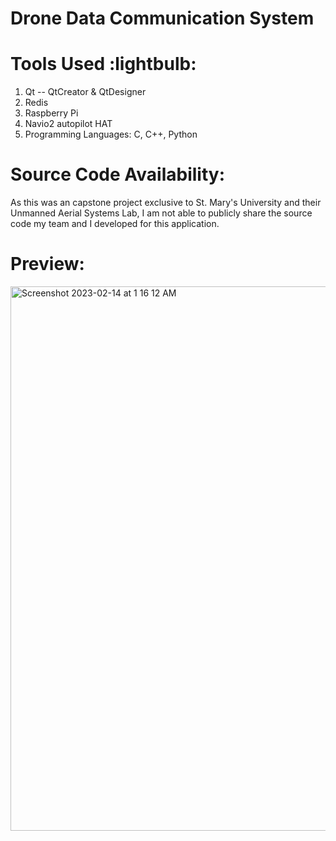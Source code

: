 # Drone Data Communication System

# Tools Used :lightbulb:
1. Qt -- QtCreator & QtDesigner
2. Redis 
3. Raspberry Pi 
4. Navio2 autopilot HAT
5. Programming Languages: C, C++, Python

# Source Code Availability:
As this was an capstone project exclusive to St. Mary's University and their Unmanned Aerial Systems Lab, I am not able to publicly share the source code my team and I developed for this application.

# Preview:
 <img width="871" alt="Screenshot 2023-02-14 at 1 16 12 AM" src="https://user-images.githubusercontent.com/59739081/218654824-1b271814-6a31-4c73-9d34-497ed26dd508.png">
